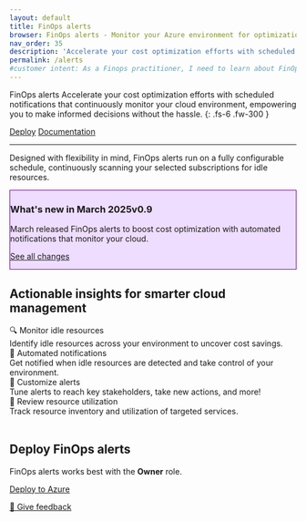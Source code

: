 ```yaml
---
layout: default
title: FinOps alerts
browser: FinOps alerts - Monitor your Azure environment for optimization
nav_order: 35
description: 'Accelerate your cost optimization efforts with scheduled notifications that continuously monitor your cloud environment, empowering you to make informed decisions without the hassle.'
permalink: /alerts
#customer intent: As a Finops practitioner, I need to learn about FinOps Alerts
---
```


<span class="fs-9 d-block mb-4">FinOps alerts</span>
Accelerate your cost optimization efforts with scheduled notifications that continuously monitor your cloud environment, empowering you to make informed decisions without the hassle.
{: .fs-6 .fw-300 }

<a class="btn btn-primary fs-5 mb-4 mb-md-0 mr-4" href="#deploy">Deploy</a>
<a class="btn fs-5 mb-4 mb-md-0 mr-4" target="_blank" href="https://learn.microsoft.com/cloud-computing/finops/toolkit/alerts/overview">Documentation</a>

---

Designed with flexibility in mind, FinOps alerts run on a fully configurable schedule, continuously scanning your selected subscriptions for idle resources.

<div id="whats-new" class="m-0 p-4" style="background-color:#edf; border:solid 1px #609;">
    <h3 class="m-0 mb-4">What's new in March 2025<span class="ftk-version">v0.9</span></h3>
    <p class="mt-2 mb-0">
        March released FinOps alerts to boost cost optimization with automated notifications that monitor your cloud.
    </p>
    <p class="mt-2 mb-0 ftk-externallink"><a target="_blank" href="https://learn.microsoft.com/cloud-computing/finops/toolkit/changelog">See all changes</a></p>
</div>
<a name="features"></a>

## Actionable insights for smarter cloud management

<div class="ftk-gallery ftk-50">
    <div class="ftk-tile">
        <div>🔍 Monitor idle resources</div>
        <div>Identify idle resources across your environment to uncover cost savings.</div>
    </div>
    <div class="ftk-tile">
        <div>📧 Automated notifications</div>
        <div>Get notified when idle resources are detected and take control of your environment.</div>
    </div>
    <div class="ftk-tile">
        <div>🔔 Customize alerts</div>
        <div>Tune alerts to reach key stakeholders, take new actions, and more!</div>
    </div>
    <div class="ftk-tile">
        <div>📃 Review resource utilization</div>
        <div>Track resource inventory and utilization of targeted services.<br>&nbsp;</div>
    </div>
</div>
<a name="deploy"></a>

## Deploy FinOps alerts

FinOps alerts works best with the <strong>Owner</strong> role.

<a class="btn mb-4 mb-md-0 mr-4" target="_blank" href="https://raw.githubusercontent.com/microsoft/finops-toolkit/dbc3a2ddff0281068841af3f223e83b21683ef18/src/templates/finops-alerts/createUiDefinition.json">Deploy to Azure</a>

<a target="_blank" href="https://portal.azure.com/#view/HubsExtension/InProductFeedbackBlade/extensionName/FinOpsToolkit/cesQuestion/How%20easy%20or%20hard%20is%20it%20to%20use%20FinOps%20alerts%3F/cvaQuestion/How%20valuable%20are%20FinOps%20alerts%3F/surveyId/FTK0.8/bladeName/Alerts/featureName/Marketing.Deploy">💜 Give feedback</a>
<a name="docs"></a>

<br>
